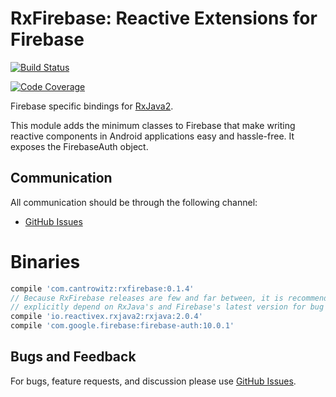 # RxFirebase: Reactive Extensions for Firebase

[![Build Status](https://travis-ci.org/cantrowitz/RxFirebase.svg?branch=master)](https://travis-ci.org/cantrowitz/RxFirebase)

[![Code Coverage](https://codecov.io/github/cantrowitz/RxFirebase/coverage.svg?branch=master)](https://codecov.io/gh/cantrowitz/RxFirebase)

Firebase specific bindings for [RxJava2](http://github.com/ReactiveX/RxJava).

This module adds the minimum classes to Firebase that make writing reactive components in Android
applications easy and hassle-free. It exposes the FirebaseAuth object.


## Communication

All communication should be through the following channel:
- [GitHub Issues][issues]


# Binaries

```groovy
compile 'com.cantrowitz:rxfirebase:0.1.4'
// Because RxFirebase releases are few and far between, it is recommended you also
// explicitly depend on RxJava's and Firebase's latest version for bug fixes and new features.
compile 'io.reactivex.rxjava2:rxjava:2.0.4'
compile 'com.google.firebase:firebase-auth:10.0.1'
```




## Bugs and Feedback

For bugs, feature requests, and discussion please use [GitHub Issues][issues].

[issues]: https://github.com/cantrowitz/RxFirebase/issues